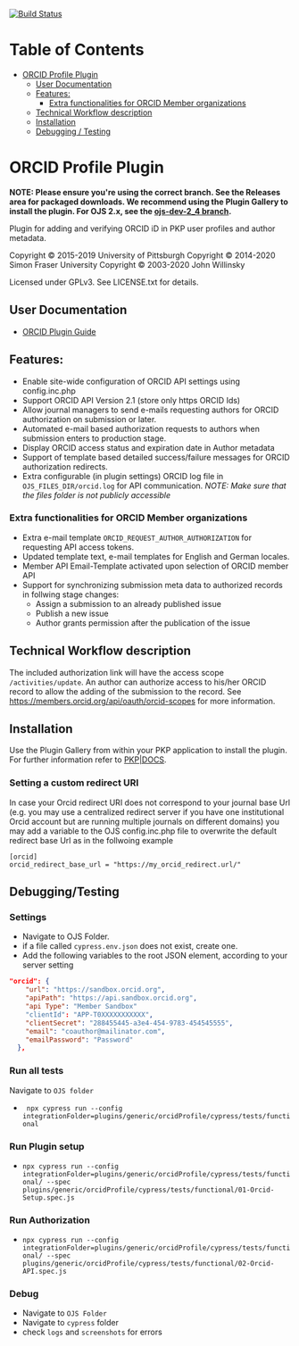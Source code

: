 [![Build Status](https://travis-ci.org/pkp/orcidProfile.svg?branch=stable-3_3_0)](https://travis-ci.org/pkp/orcidProfile)

Table of Contents
=================

   * [ORCID Profile Plugin](#orcid-profile-plugin)
      * [User Documentation](#user-documentation)
      * [Features:](#features)
         * [Extra functionalities for ORCID Member organizations](#extra-functionalities-for-orcid-member-organizations)
      * [Technical Workflow  description](#technical-workflow--description)
      * [Installation](#installation)
      * [Debugging / Testing](#debuggingtesting)

# ORCID Profile Plugin

**NOTE: Please ensure you're using the correct branch. See the Releases area for packaged downloads. We recommend using the Plugin Gallery to install the plugin. For OJS 2.x, see the [ojs-dev-2_4 branch](https://github.com/pkp/orcidProfile/tree/ojs-dev-2_4).**

Plugin for adding and verifying ORCID iD in PKP user profiles and author metadata.

Copyright © 2015-2019 University of Pittsburgh
Copyright © 2014-2020 Simon Fraser University
Copyright © 2003-2020 John Willinsky

Licensed under GPLv3. See LICENSE.txt for details.
## User Documentation
* [ORCID Plugin Guide](https://docs.pkp.sfu.ca/orcid/en/)

## Features:

* Enable site-wide configuration of ORCID API settings using config.inc.php
* Support ORCID API Version 2.1  (store only https ORCID Ids)
* Allow journal managers to send e-mails requesting authors for ORCID authorization on submission or later.
* Automated e-mail based authorization requests to authors when submission enters to production stage.
* Display  ORCID access status and expiration date in Author metadata
* Support of template  based  detailed success/failure messages for ORCID authorization redirects.
* Extra configurable (in plugin settings) ORCID log file in `OJS_FILES_DIR/orcid.log` for API communication.
 *NOTE: Make sure that the files folder is not publicly accessible*

### Extra functionalities for ORCID Member organizations

  * Extra e-mail template `ORCID_REQUEST_AUTHOR_AUTHORIZATION`  for requesting API access tokens.
  * Updated template text, e-mail templates for English and German locales.
  * Member API Email-Template activated upon selection of ORCID member API
  * Support for synchronizing submission meta data to authorized records  in follwing stage changes:
    * Assign a submission to an already published issue
    * Publish a new issue
    * Author grants permission after the publication of the issue


## Technical Workflow  description
  The included authorization link will have the access scope `/activities/update`.
  An author can authorize access to his/her ORCID record to allow the adding of the submission to the record.
  See https://members.orcid.org/api/oauth/orcid-scopes for more information.



## Installation

Use the Plugin Gallery from within your PKP application to install the plugin. For further information refer to [PKP|DOCS](https://docs.pkp.sfu.ca/orcid/en/installation-setup).

### Setting a custom redirect URI

In case your Orcid redirect URI does not correspond to your journal base Url (e.g. you may use a centralized redirect server if you have one institutional Orcid account but are running multiple journals on different domains)
you may add a variable to the OJS config.inc.php file to overwrite the default redirect base Url as in the follwoing example


```
[orcid]
orcid_redirect_base_url = "https://my_orcid_redirect.url/"

```

## Debugging/Testing

### Settings

* Navigate to OJS Folder.
* if a file called `cypress.env.json` does not exist, create one.
* Add the following variables to the root JSON element, according to your server setting

```json
"orcid": {
	"url": "https://sandbox.orcid.org",
	"apiPath": "https://api.sandbox.orcid.org",
 	"api Type": "Member Sandbox"
	"clientId": "APP-T0XXXXXXXXXXX",
	"clientSecret": "288455445-a3e4-454-9783-454545555",
	"email": "coauthor@mailinator.com",
	"emailPassword": "Password"
  },
```

### Run  all tests

 Navigate to `OJS folder`
* ` npx cypress run --config integrationFolder=plugins/generic/orcidProfile/cypress/tests/functional`

### Run Plugin setup
* `npx cypress run --config integrationFolder=plugins/generic/orcidProfile/cypress/tests/functional/ --spec plugins/generic/orcidProfile/cypress/tests/functional/01-Orcid-Setup.spec.js`

### Run Authorization
* `npx cypress run --config integrationFolder=plugins/generic/orcidProfile/cypress/tests/functional/ --spec plugins/generic/orcidProfile/cypress/tests/functional/02-Orcid-API.spec.js`



### Debug

* Navigate to `OJS Folder`
* Navigate to `cypress` folder
* check `logs` and `screenshots` for errors




